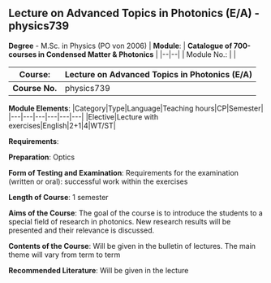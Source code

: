 ## Lecture on Advanced Topics in Photonics (E/A) - physics739

**Degree** - M.Sc. in Physics (PO von 2006)
| **Module**: | **Catalogue of 700-courses in Condensed Matter & Photonics** |
|--|--|
| Module No.: |  |

| **Course**: | Lecture on Advanced Topics in Photonics (E/A) |
|------|------|
| **Course No.** | physics739 |

**Module Elements**:
|Category|Type|Language|Teaching hours|CP|Semester|
|---|---|---|---|---|---|
|Elective|Lecture with exercises|English|2+1|4|WT/ST|

**Requirements**:


**Preparation**:
Optics

**Form of Testing and Examination**:
Requirements for the examination (written or oral): successful work within the exercises

**Length of Course**:
1 semester

**Aims of the Course**:
The goal of the course is to introduce the students to a special field of research in photonics. New research results will be presented and their relevance is discussed.

**Contents of the Course**:
Will be given in the bulletin of lectures. The main theme will vary from term to term

**Recommended Literature**:
Will be given in the lecture


